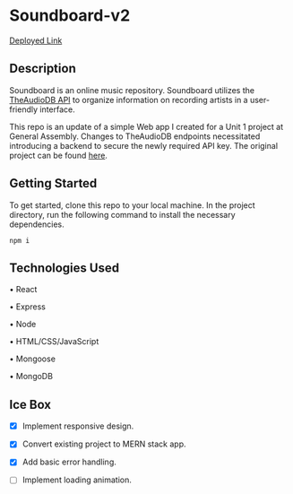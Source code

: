 # Soundboard-v2

[Deployed Link](https://sound-board-react-app.herokuapp.com/)

## Description

Soundboard is an online music repository. Soundboard utilizes the [TheAudioDB API](https://www.theaudiodb.com) to organize information on recording artists in a user-friendly interface. 

This repo is an update of a simple Web app I created for a Unit 1 project at General Assembly. Changes to TheAudioDB endpoints necessitated introducing a backend to secure the newly required API key. The original project can be found [here](https://github.com/whlong1/soundboard).


## Getting Started
To get started, clone this repo to your local machine. In the project directory, run the following command to install the necessary dependencies.
```
npm i
```

## Technologies Used

• React

• Express

• Node

• HTML/CSS/JavaScript

• Mongoose

• MongoDB


## Ice Box

- [x] Implement responsive design.

- [x] Convert existing project to MERN stack app.

- [x] Add basic error handling.

- [ ] Implement loading animation.
